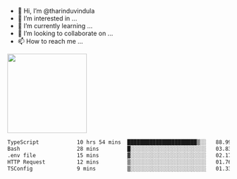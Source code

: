 - 👋 Hi, I’m @tharinduvindula
- 👀 I’m interested in ...
- 🌱 I’m currently learning ...
- 💞️ I’m looking to collaborate on ...
- 📫 How to reach me ...

<!---
tharinduvindula/tharinduvindula is a ✨ special ✨ repository because its `README.md` (this file) appears on your GitHub profile.
You can click the Preview link to take a look at your changes.
--->

<img height="180em" src="https://github-readme-stats.vercel.app/api?username=tharinduvindula&show_icons=true&hide_border=false&&count_private=true&include_all_commits=true" />


<!--START_SECTION:waka-->

```txt
TypeScript            10 hrs 54 mins  ██████████████████████▒░░   88.99 %
Bash                  28 mins         █░░░░░░░░░░░░░░░░░░░░░░░░   03.83 %
.env file             15 mins         ▓░░░░░░░░░░░░░░░░░░░░░░░░   02.17 %
HTTP Request          12 mins         ▒░░░░░░░░░░░░░░░░░░░░░░░░   01.76 %
TSConfig              9 mins          ▒░░░░░░░░░░░░░░░░░░░░░░░░   01.33 %
```

<!--END_SECTION:waka-->
